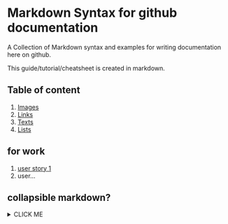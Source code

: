 # Markdown Syntax for github documentation
A Collection of Markdown syntax and examples for writing documentation here on github.

This guide/tutorial/cheatsheet is created in markdown.

## Table of content

1. [Images](/Image/README.md#top)
2. [Links](/Link.md#top)
3. [Texts](/Text.md#top)
4. [Lists](/List.md#top)

## for work
1. [user story 1](https://github.com/bent-mortensen/Dokumentation/blob/master/UserStories/user-story-1.md)
2. user...



## collapsible markdown?

<details><summary>CLICK ME</summary>
<p>

#### yes, even hidden code blocks!

```python
print("hello world!")
```

</p>
</details>
